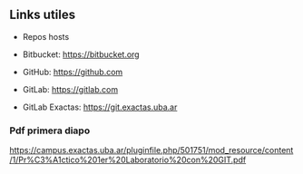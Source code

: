 ## Links utiles

- Repos hosts

- Bitbucket: https://bitbucket.org

- GitHub: https://github.com

- GitLab: https://gitlab.com

- GitLab Exactas: https://git.exactas.uba.ar

### Pdf primera diapo
https://campus.exactas.uba.ar/pluginfile.php/501751/mod_resource/content/1/Pr%C3%A1ctico%201er%20Laboratorio%20con%20GIT.pdf